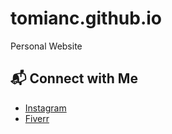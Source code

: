 # tomianc.github.io
Personal Website
## 📬 Connect with Me
- [Instagram](https://www.instagram.com/tomi_anc.writes/)
- [Fiverr](https://www.fiverr.com/sellers/tomianc/edit)
